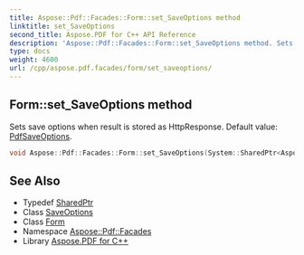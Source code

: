 ```yaml
---
title: Aspose::Pdf::Facades::Form::set_SaveOptions method
linktitle: set_SaveOptions
second_title: Aspose.PDF for C++ API Reference
description: 'Aspose::Pdf::Facades::Form::set_SaveOptions method. Sets save options when result is stored as HttpResponse. Default value: PdfSaveOptions in C++.'
type: docs
weight: 4600
url: /cpp/aspose.pdf.facades/form/set_saveoptions/
---
```

## Form::set_SaveOptions method


Sets save options when result is stored as HttpResponse. Default value: [PdfSaveOptions](../../../aspose.pdf/pdfsaveoptions/).

```cpp
void Aspose::Pdf::Facades::Form::set_SaveOptions(System::SharedPtr<Aspose::Pdf::SaveOptions> value)
```

## See Also

* Typedef [SharedPtr](../../../system/sharedptr/)
* Class [SaveOptions](../../../aspose.pdf/saveoptions/)
* Class [Form](../)
* Namespace [Aspose::Pdf::Facades](../../)
* Library [Aspose.PDF for C++](../../../)
